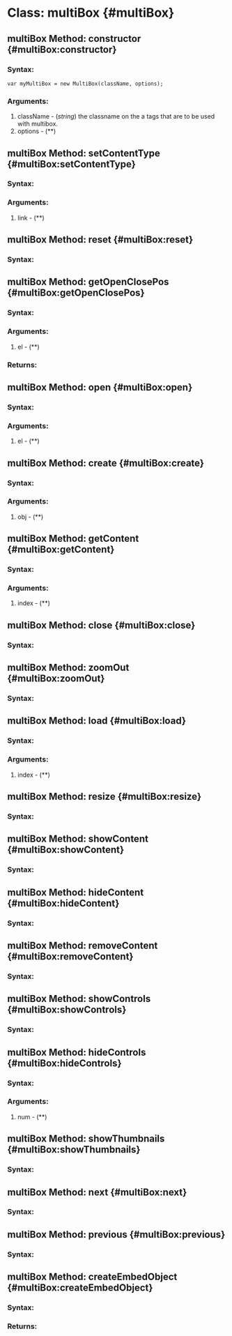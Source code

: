 Class: multiBox {#multiBox}
===========================





multiBox Method: constructor {#multiBox:constructor}
-----------------------------------------------------


### Syntax:

	var myMultiBox = new MultiBox(className, options);

### Arguments:

1. className - (*string*) the classname on the a tags that are to be used with multibox.
2. options - (**)


multiBox Method: setContentType {#multiBox:setContentType}
-----------------------------------------------------------


### Syntax:



### Arguments:

1. link - (**)


multiBox Method: reset {#multiBox:reset}
-----------------------------------------


### Syntax:




multiBox Method: getOpenClosePos {#multiBox:getOpenClosePos}
-------------------------------------------------------------


### Syntax:



### Arguments:

1. el - (**)

### Returns:





multiBox Method: open {#multiBox:open}
---------------------------------------


### Syntax:



### Arguments:

1. el - (**)


multiBox Method: create {#multiBox:create}
-------------------------------------------


### Syntax:



### Arguments:

1. obj - (**)


multiBox Method: getContent {#multiBox:getContent}
---------------------------------------------------


### Syntax:



### Arguments:

1. index - (**)


multiBox Method: close {#multiBox:close}
-----------------------------------------


### Syntax:




multiBox Method: zoomOut {#multiBox:zoomOut}
---------------------------------------------


### Syntax:




multiBox Method: load {#multiBox:load}
---------------------------------------


### Syntax:



### Arguments:

1. index - (**)


multiBox Method: resize {#multiBox:resize}
-------------------------------------------


### Syntax:




multiBox Method: showContent {#multiBox:showContent}
-----------------------------------------------------


### Syntax:




multiBox Method: hideContent {#multiBox:hideContent}
-----------------------------------------------------


### Syntax:




multiBox Method: removeContent {#multiBox:removeContent}
---------------------------------------------------------


### Syntax:




multiBox Method: showControls {#multiBox:showControls}
-------------------------------------------------------


### Syntax:




multiBox Method: hideControls {#multiBox:hideControls}
-------------------------------------------------------


### Syntax:



### Arguments:

1. num - (**)


multiBox Method: showThumbnails {#multiBox:showThumbnails}
-----------------------------------------------------------


### Syntax:




multiBox Method: next {#multiBox:next}
---------------------------------------


### Syntax:




multiBox Method: previous {#multiBox:previous}
-----------------------------------------------


### Syntax:




multiBox Method: createEmbedObject {#multiBox:createEmbedObject}
-----------------------------------------------------------------


### Syntax:



### Returns:





